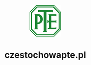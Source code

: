 <p align="center">
  <img width="100" src="./public/pte.svg" alt="Teb Edukacja">
  <br/>
</p>

<h1 align="center">czestochowapte.pl</h1>
